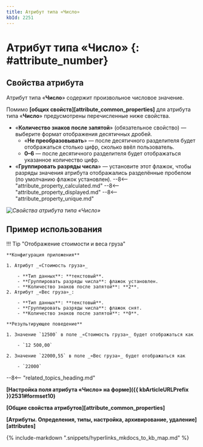 ```yaml
---
title: Атрибут типа «Число»
kbId: 2251
---
```


# Атрибут типа «Число» {: #attribute_number}

## Свойства атрибута

Атрибут типа «**Число**» содержит произвольное числовое значение.

Помимо **[общих свойств][attribute_common_properties]** для атрибута типа «**Число**» предусмотрены перечисленные ниже свойства.

- «**Количество знаков после запятой**» (обязательное свойство) — выберите формат отображения десятичных дробей.
    - «**Не преобразовывать**» — после десятичного разделителя будет отображаться столько цифр, сколько ввёл пользователь.
    - **0–6** — после десятичного разделителя будет отображаться указанное количество цифр.
- «**Группировать разряды числа**» — установите этот флажок, чтобы разряды значения атрибута отображались разделённые пробелом (по умолчанию флажок установлен).
--8<-- "attribute_property_calculated.md"
--8<-- "attribute_property_displayed.md"
--8<-- "attribute_property_unique.md"

_![Свойства атрибута типа «Число»](attribute_number.png)_

## Пример использования

!!! Tip "Отображение стоимости и веса груза"

    **Конфигурация приложения**

    1. Атрибут _«Стоимость груза»_
        
        - **Тип данных**: **текстовый**.
        - **Группировать разряды числа**: флажок установлен.
        - **Количество знаков после запятой**: **2**.
    2. Атрибут _«Вес груза»_:
        
        - **Тип данных**: **текстовый**.
        - **Группировать разряды числа**: флажок снят.
        - **Количество знаков после запятой**: **0**.

    **Результирующее поведение**

    1. Значение `12500` в поле _«Стоимость груза»_ будет отображаться как

        - `12 500,00`

    2. Значение `22000,55` в поле _«Вес груза»_ будет отображаться как

        - `22000`

--8<-- "related_topics_heading.md"

**[Настройка поля атрибута «Число» на форме]({{ kbArticleURLPrefix }}2531#formset10)**

**[Общие свойства атрибутов][attribute_common_properties]**

**[Атрибуты. Определения, типы, настройка, архивирование, удаление][attributes]**

{%
include-markdown ".snippets/hyperlinks_mkdocs_to_kb_map.md"
%}
